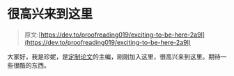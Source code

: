 # 很高兴来到这里

> 原文:[https://dev.to/proofreading019/exciting-to-be-here-2a9l](https://dev.to/proofreading019/exciting-to-be-here-2a9l)

大家好，我是珍妮，是[定制论文](https://customthesis.org/)的主编，刚刚加入这里，很高兴来到这里。期待一些很酷的东西。
